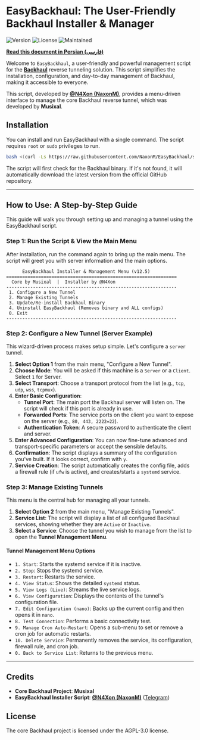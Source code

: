 # EasyBackhaul: The User-Friendly Backhaul Installer & Manager

![Version](https://img.shields.io/badge/Version-12.5-blue.svg)
![License](https://img.shields.io/badge/License-AGPL--3.0-brightgreen.svg)
![Maintained](https://img.shields.io/badge/Maintained%3F-yes-green.svg)

[**Read this document in Persian (فارسی)**](./README-fa.md)

Welcome to `EasyBackhaul`, a user-friendly and powerful management script for the **[Backhaul](https://github.com/Musixal/Backhaul)** reverse tunneling solution. This script simplifies the installation, configuration, and day-to-day management of Backhaul, making it accessible to everyone.

This script, developed by **[@N4Xon (NaxonM)](https://github.com/NaxonM/EasyBackhaul)**, provides a menu-driven interface to manage the core Backhaul reverse tunnel, which was developed by **Musixal**.

## Installation

You can install and run EasyBackhaul with a single command. The script requires `root` or `sudo` privileges to run.

```bash
bash <(curl -Ls https://raw.githubusercontent.com/NaxonM/EasyBackhaul/stable/easybackhaul.sh)
````

The script will first check for the Backhaul binary. If it's not found, it will automatically download the latest version from the official GitHub repository.

-----

## How to Use: A Step-by-Step Guide

This guide will walk you through setting up and managing a tunnel using the EasyBackhaul script.

### Step 1: Run the Script & View the Main Menu

After installation, run the command again to bring up the main menu. The script will greet you with server information and the main options.

```
      EasyBackhaul Installer & Management Menu (v12.5)
================================================================
  Core by Musixal  |  Installer by @N4Xon
----------------------------------------------------------------
 1. Configure a New Tunnel
 2. Manage Existing Tunnels
 3. Update/Re-install Backhaul Binary
 4. Uninstall EasyBackhaul (Removes binary and ALL configs)
 0. Exit
----------------------------------------------------------------
```

### Step 2: Configure a New Tunnel (Server Example)

This wizard-driven process makes setup simple. Let's configure a `server` tunnel.

1.  **Select Option 1** from the main menu, "Configure a New Tunnel".
2.  **Choose Mode**: You will be asked if this machine is a `Server` or a `Client`. Select `1` for Server.
3.  **Select Transport**: Choose a transport protocol from the list (e.g., `tcp`, `udp`, `wss`, `tcpmux`).
4.  **Enter Basic Configuration**:
      * **Tunnel Port**: The main port the Backhaul server will listen on. The script will check if this port is already in use.
      * **Forwarded Ports**: The service ports on the client you want to expose on the server (e.g., `80, 443, 2222=22`).
      * **Authentication Token**: A secure password to authenticate the client and server.
5.  **Enter Advanced Configuration**: You can now fine-tune advanced and transport-specific parameters or accept the sensible defaults.
6.  **Confirmation**: The script displays a summary of the configuration you've built. If it looks correct, confirm with `y`.
7.  **Service Creation**: The script automatically creates the config file, adds a firewall rule (if `ufw` is active), and creates/starts a `systemd` service.

### Step 3: Manage Existing Tunnels

This menu is the central hub for managing all your tunnels.

1.  **Select Option 2** from the main menu, "Manage Existing Tunnels".
2.  **Service List**: The script will display a list of all configured Backhaul services, showing whether they are `Active` or `Inactive`.
3.  **Select a Service**: Choose the tunnel you wish to manage from the list to open the **Tunnel Management Menu**.

#### Tunnel Management Menu Options

  * `1. Start`: Starts the systemd service if it is inactive.
  * `2. Stop`: Stops the systemd service.
  * `3. Restart`: Restarts the service.
  * `4. View Status`: Shows the detailed `systemd` status.
  * `5. View Logs (Live)`: Streams the live service logs.
  * `6. View Configuration`: Displays the contents of the tunnel's configuration file.
  * `7. Edit Configuration (nano)`: Backs up the current config and then opens it in `nano`.
  * `8. Test Connection`: Performs a basic connectivity test.
  * `9. Manage Cron Auto-Restart`: Opens a sub-menu to set or remove a cron job for automatic restarts.
  * `10. Delete Service`: Permanently removes the service, its configuration, firewall rule, and cron job.
  * `0. Back to Service List`: Returns to the previous menu.

-----

## Credits

  * **Core Backhaul Project**: **Musixal**
  * **EasyBackhaul Installer Script**: **[@N4Xon (NaxonM)](https://github.com/NaxonM/EasyBackhaul)** ([Telegram](https://t.me/N4Xon))

## License

The core Backhaul project is licensed under the AGPL-3.0 license.
